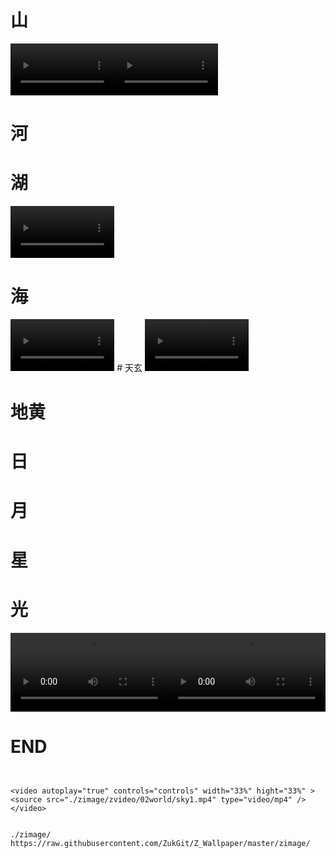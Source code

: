 # 山
<p>
<video autoplay="true" controls="controls" width="33%" hight="33%" >
<source src="./zimage/zvideo/02world/mountain1.mp4" type="video/mp4" />
</video><video autoplay="true" controls="controls" width="33%" hight="33%" >
<source src="./zimage/zvideo/02world/mountain2.mp4" type="video/mp4" />
</video>
</p>


# 河



# 湖

<video autoplay="true" controls="controls" width="33%" hight="33%" >
<source src="./zimage/zvideo/02world/lake1.mp4" type="video/mp4" />
</video>


# 海
<video autoplay="true" controls="controls" width="33%" hight="33%" >
<source src="./zimage/zvideo/02world/ocean1.mp4" type="video/mp4" />
</video>
# 天玄

<video autoplay="true" controls="controls" width="33%" hight="33%" >
<source src="./zimage/zvideo/02world/sky1.mp4" type="video/mp4" />
</video>



# 地黄


# 日


# 月


# 星



# 光
<p>
<video autoplay="true" controls="controls" width="50%" hight="50%" >
<source src="./zimage/zvideo/02world/light1.mp4" type="video/mp4" />
</video><video autoplay="true" controls="controls" width="50%" hight="50%" >
<source src="./zimage/zvideo/02world/light2.mp4" type="video/mp4" />
</video>
</p>

# END
```


<video autoplay="true" controls="controls" width="33%" hight="33%" >
<source src="./zimage/zvideo/02world/sky1.mp4" type="video/mp4" />
</video>


./zimage/
https://raw.githubusercontent.com/ZukGit/Z_Wallpaper/master/zimage/


```


